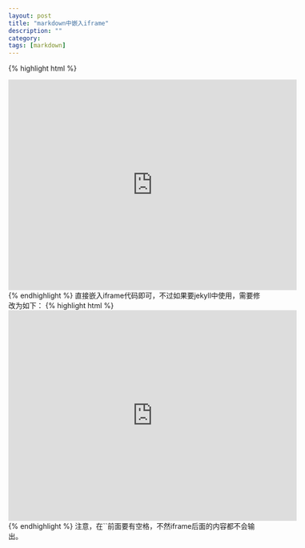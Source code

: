 ```yaml
---
layout: post
title: "markdown中嵌入iframe"
description: ""
category: 
tags: [markdown]
---
```


{% highlight html %}
<iframe src="http://slid.es/longzhang/deck/embed" width="576" height="420" scrolling="no" frameborder="0" webkitallowfullscreen mozallowfullscreen allowfullscreen></iframe>
{% endhighlight %}
直接嵌入iframe代码即可，不过如果要jekyll中使用，需要修改为如下：
{% highlight html %}
<iframe src="http://slid.es/longzhang/deck/embed" width="576" height="420" scrolling="no" frameborder="0" webkitallowfullscreen="true" mozallowfullscreen="true" allowfullscreen="true"> </iframe>
{% endhighlight %}
注意，在`</iframe>`前面要有空格，不然iframe后面的内容都不会输出。
